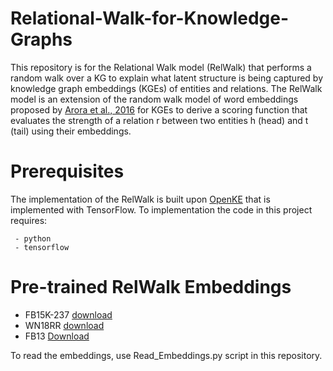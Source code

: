 # Relational-Walk-for-Knowledge-Graphs

This repository is for the Relational Walk model (RelWalk) that performs a random walk over a KG to explain what latent structure is being captured by knowledge graph embeddings (KGEs) of entities and relations. The RelWalk model is an extension of the random walk model of word embeddings proposed by [Arora et al., 2016](https://arxiv.org/abs/1502.03520) for KGEs to derive a scoring function that evaluates the strength of a relation r between two entities h (head) and t (tail) using their embeddings.

# Prerequisites 

The implementation of the RelWalk is built upon [OpenKE](https://github.com/thunlp/OpenKE/tree/OpenKE-Tensorflow1.0) that is implemented with TensorFlow. To implementation the code in this project requires:


     - python 
     - tensorflow

# Pre-trained RelWalk Embeddings
- FB15K-237 [download]()
- WN18RR [download]()
- FB13 [Download]()

To read the embeddings, use Read_Embeddings.py script in this repository. 
